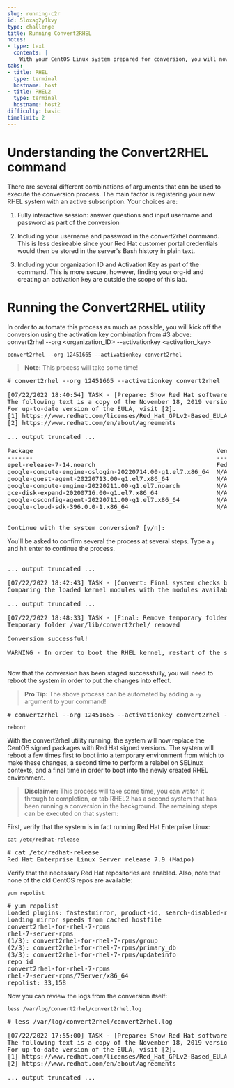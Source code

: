 ```yaml
---
slug: running-c2r
id: 5loxag2y1kvy
type: challenge
title: Running Convert2RHEL
notes:
- type: text
  contents: |
    With your CentOS Linux system prepared for conversion, you will now run the convert2rhel utility.
tabs:
- title: RHEL
  type: terminal
  hostname: host
- title: RHEL2
  type: terminal
  hostname: host2
difficulty: basic
timelimit: 2
---
```


# Understanding the Convert2RHEL command

There are several different combinations of arguments that can be used to execute the conversion process. The main factor is registering your new RHEL system with an active subscription. Your choices are:

1) Fully interactive session: answer questions and input username and password as part of the conversion

2) Including your username and password in the convert2rhel command. This is less desireable since your Red Hat customer portal credentials would then be stored in the server's Bash history in plain text.

3) Including your organization ID and Activation Key as part of the command. This is more secure, however, finding your org-id and creating an activation key are outside the scope of this lab.

# Running the Convert2RHEL utility

In order to automate this process as much as possible, you will kick off the conversion using the activation key combination from #3 above: convert2rhel --org <organization_ID> --activationkey <activation_key>

```
convert2rhel --org 12451665 --activationkey convert2rhel
```

>**Note:** This process will take some time!

<pre class='file'>
# convert2rhel --org 12451665 --activationkey convert2rhel

[07/22/2022 18:40:54] TASK - [Prepare: Show Red Hat software EULA] ******************************
The following text is a copy of the November 18, 2019 version of Red Hat GPLv2-Based End User License Agreement (EULA) [1].
For up-to-date version of the EULA, visit [2].
[1] https://www.redhat.com/licenses/Red_Hat_GPLv2-Based_EULA_20191118.pdf
[2] https://www.redhat.com/en/about/agreements

... output truncated ...

Package                                                  Vendor/Packager  Repository
-------                                                  ---------------  ----------
epel-release-7-14.noarch                                 Fedora Project   /epel-release-latest-7.noarch
google-compute-engine-oslogin-20220714.00-g1.el7.x86_64  N/A              google-compute-engine
google-guest-agent-20220713.00-g1.el7.x86_64             N/A              google-compute-engine
google-compute-engine-20220211.00-g1.el7.noarch          N/A              google-compute-engine
gce-disk-expand-20200716.00-g1.el7.x86_64                N/A              google-compute-engine
google-osconfig-agent-20220711.00-g1.el7.x86_64          N/A              google-compute-engine
google-cloud-sdk-396.0.0-1.x86_64                        N/A              google-cloud-sdk


Continue with the system conversion? [y/n]:
</pre>

You'll be asked to confirm several the process at several steps. Type a `y` and hit enter to continue the process.

<pre class='file'>

... output truncated ...

[07/22/2022 18:42:43] TASK - [Convert: Final system checks before main conversion] **************
Comparing the loaded kernel modules with the modules available in the following RHEL kernel packages available in the enabled repositories:

... output truncated ...

[07/22/2022 18:48:33] TASK - [Final: Remove temporary folder /var/lib/convert2rhel/] ************
Temporary folder /var/lib/convert2rhel/ removed

Conversion successful!

WARNING - In order to boot the RHEL kernel, restart of the system is needed.

</pre>

Now that the conversion has been staged successfully, you will need to reboot the system in order to put the changes into effect.

>**Pro Tip:** The above process can be automated by adding a `-y` argument to your command!

<pre class='file'>
# convert2rhel --org 12451665 --activationkey convert2rhel -y
</pre>

```
reboot
```

With the convert2rhel utility running, the system will now replace the CentOS signed packages with Red Hat signed versions. The system will reboot a few times first to boot into a temporary environment from which to make these changes, a second time to perform a relabel on SELinux contexts, and a final time in order to boot into the newly created RHEL environment.

>**Disclaimer:**
This process will take some time, you can watch it through to completion, or tab RHEL2 has a second system that has been running a conversion in the background. The remaining steps can be executed on that system:

First, verify that the system is in fact running Red Hat Enterprise Linux:

```
cat /etc/redhat-release
```

<pre class='file'>
# cat /etc/redhat-release
Red Hat Enterprise Linux Server release 7.9 (Maipo)
</pre>

Verify that the necessary Red Hat repositories are enabled. Also, note that none of the old CentOS repos are available:

```
yum repolist
```

<pre class='file'>
# yum repolist
Loaded plugins: fastestmirror, product-id, search-disabled-repos, subscription-manager
Loading mirror speeds from cached hostfile
convert2rhel-for-rhel-7-rpms                                                                                                                                                                                               | 3.8 kB  00:00:00
rhel-7-server-rpms                                                                                                                                                                                                         | 3.5 kB  00:00:00
(1/3): convert2rhel-for-rhel-7-rpms/group                                                                                                                                                                                  |  124 B  00:00:00
(2/3): convert2rhel-for-rhel-7-rpms/primary_db                                                                                                                                                                             | 3.9 kB  00:00:00
(3/3): convert2rhel-for-rhel-7-rpms/updateinfo                                                                                                                                                                             | 3.2 kB  00:00:00
repo id                                                                                                           repo name                                                                                                                 status
convert2rhel-for-rhel-7-rpms                                                                                      Convert2RHEL for OS 7                                                                                                          5
rhel-7-server-rpms/7Server/x86_64                                                                                 Red Hat Enterprise Linux 7 Server (RPMs)                                                                                  33,153
repolist: 33,158
</pre>

Now you can review the logs from the conversion itself:

```
less /var/log/convert2rhel/convert2rhel.log
```

<pre class='file'>
# less /var/log/convert2rhel/convert2rhel.log

[07/22/2022 17:55:00] TASK - [Prepare: Show Red Hat software EULA] ******************************
The following text is a copy of the November 18, 2019 version of Red Hat GPLv2-Based End User License Agreement (EULA) [1].
For up-to-date version of the EULA, visit [2].
[1] https://www.redhat.com/licenses/Red_Hat_GPLv2-Based_EULA_20191118.pdf
[2] https://www.redhat.com/en/about/agreements

... output truncated ...
</pre>